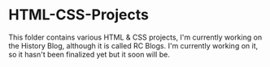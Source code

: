 # HTML-CSS-Projects
This folder contains various HTML & CSS projects, I'm currently working on the History Blog, although it is called RC Blogs. I'm currently working on it, so it hasn't been finalized yet but it soon will be.
